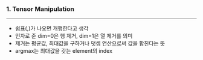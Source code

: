 ### 1. Tensor Manipulation
----------------
- 쉼표(,)가 나오면 개행한다고 생각
- 인자로 준 dim=0은 행 제거, dim=1은 열 제거를 의미
- 제거는 평균값, 최대값을 구하거나 덧셈 연산으로써 값을 합친다는 뜻
- argmax는 최대값을 갖는 element의 index